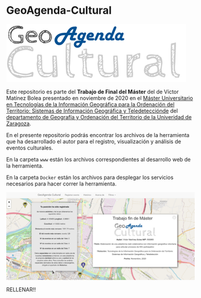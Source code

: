 # GeoAgenda-Cultural

![](https://raw.githubusercontent.com/vmbolea/GeoAgenda-Cultural/main/images/logo_geoagendacultural.png)

Este repositorio es parte del **Trabajo de Final del Máster** del de Víctor Matínez Bolea presentado en noviembre de 2020 en el [Máster Universitario en Tecnologías de la Información Geográfica para la Ordenación del Territorio: Sistemas de Información Geográfica y Teledetecciónde](https://estudios.unizar.es/estudio/ver?id=608) del [departamento de Geografía y Ordenación del Territorio de la Univeridad de Zaragoza](https://geografía.unizar.es).

En el presente repositorio podrás encontrar los archivos de la herramienta que ha desarrollado el autor para el registro, visualización y análisis de eventos culturales.

En la carpeta `www` están los archivos correspondientes al desarrollo web de la herramienta.

En la carpeta `Docker` están los archivos para desplegar los servicios necesarios para hacer correr la herramienta.

![](https://raw.githubusercontent.com/vmbolea/GeoAgenda-Cultural/main/images/captura_web.png)

RELLENAR!!
